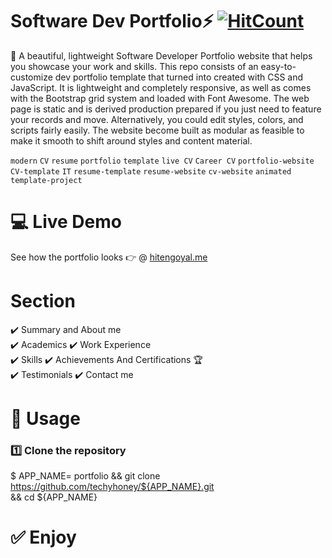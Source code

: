 # Software Dev Portfolio⚡️ [![HitCount](http://hits.dwyl.com/techyhoney/techyhoneygithubio.svg)](http://hits.dwyl.com/techyhoney/techyhoneygithubio)

🚀 A beautiful, lightweight Software Developer Portfolio website that helps you showcase your work and skills.
This repo consists of an easy-to-customize dev portfolio template that turned into created with CSS and JavaScript. It is lightweight and completely responsive, as well as comes with the Bootstrap grid system and loaded with Font Awesome. The web page is static and is derived production prepared if you just need to feature your records and move. Alternatively, you could edit styles, colors, and scripts fairly easily. The website become built as modular as feasible to make it smooth to shift around styles and content material.

`modern`  `CV`  `resume`  `portfolio`  `template`  `live CV`  `Career CV`  `portfolio-website`  `CV-template`  `IT`  `resume-template`  `resume-website`  `cv-website`  `animated`  `template-project`

# 💻  Live Demo

See how the portfolio looks 👉 @ [hitengoyal.me](https://www.hitengoyal.me/) 

# Section
✔️  Summary and About me  
✔️  Academics
✔️  Work Experience  
✔️  Skills
✔️  Achievements And Certifications  🏆  
✔️  Testimonials
✔️  Contact me  

# 🏃  Usage
### 1️⃣  Clone the repository
$ APP_NAME= portfolio
&& git clone https://github.com/techyhoney/${APP_NAME}.git \
&& cd ${APP_NAME}

# ✅  Enjoy
